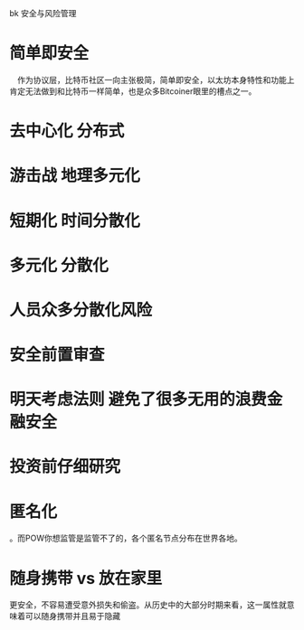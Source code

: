 bk 安全与风险管理

# 简单即安全

　作为协议层，比特币社区一向主张极简，简单即安全，以太坊本身特性和功能上肯定无法做到和比特币一样简单，也是众多Bitcoiner眼里的槽点之一。

# 去中心化 分布式

#  游击战  地理多元化

# 短期化  时间分散化
# 多元化 分散化
# 人员众多分散化风险

# 安全前置审查 

# 明天考虑法则  避免了很多无用的浪费金融安全

# 投资前仔细研究
# 匿名化

。而POW你想监管是监管不了的，各个匿名节点分布在世界各地。


# 随身携带 vs 放在家里


更安全，不容易遭受意外损失和偷盗。从历史中的大部分时期来看，这一属性就意味着可以随身携带并且易于隐藏